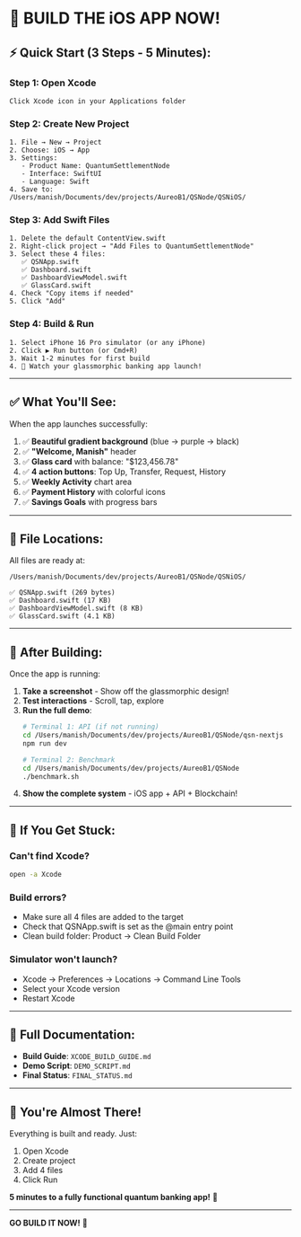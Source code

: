 # 🚀 BUILD THE iOS APP NOW!

## ⚡ Quick Start (3 Steps - 5 Minutes):

### **Step 1: Open Xcode**
```
Click Xcode icon in your Applications folder
```

### **Step 2: Create New Project**
```
1. File → New → Project
2. Choose: iOS → App
3. Settings:
   - Product Name: QuantumSettlementNode
   - Interface: SwiftUI
   - Language: Swift
4. Save to: /Users/manish/Documents/dev/projects/AureoB1/QSNode/QSNiOS/
```

### **Step 3: Add Swift Files**
```
1. Delete the default ContentView.swift
2. Right-click project → "Add Files to QuantumSettlementNode"
3. Select these 4 files:
   ✅ QSNApp.swift
   ✅ Dashboard.swift
   ✅ DashboardViewModel.swift
   ✅ GlassCard.swift
4. Check "Copy items if needed"
5. Click "Add"
```

### **Step 4: Build & Run**
```
1. Select iPhone 16 Pro simulator (or any iPhone)
2. Click ▶️ Run button (or Cmd+R)
3. Wait 1-2 minutes for first build
4. 🎉 Watch your glassmorphic banking app launch!
```

---

## ✅ What You'll See:

When the app launches successfully:

1. ✅ **Beautiful gradient background** (blue → purple → black)
2. ✅ **"Welcome, Manish"** header
3. ✅ **Glass card** with balance: "$123,456.78"
4. ✅ **4 action buttons**: Top Up, Transfer, Request, History
5. ✅ **Weekly Activity** chart area
6. ✅ **Payment History** with colorful icons
7. ✅ **Savings Goals** with progress bars

---

## 📱 File Locations:

All files are ready at:
```
/Users/manish/Documents/dev/projects/AureoB1/QSNode/QSNiOS/

✅ QSNApp.swift (269 bytes)
✅ Dashboard.swift (17 KB)
✅ DashboardViewModel.swift (8 KB)
✅ GlassCard.swift (4.1 KB)
```

---

## 🎯 After Building:

Once the app is running:

1. **Take a screenshot** - Show off the glassmorphic design!
2. **Test interactions** - Scroll, tap, explore
3. **Run the full demo**:
   ```bash
   # Terminal 1: API (if not running)
   cd /Users/manish/Documents/dev/projects/AureoB1/QSNode/qsn-nextjs
   npm run dev
   
   # Terminal 2: Benchmark
   cd /Users/manish/Documents/dev/projects/AureoB1/QSNode
   ./benchmark.sh
   ```
4. **Show the complete system** - iOS app + API + Blockchain!

---

## 🚨 If You Get Stuck:

### **Can't find Xcode?**
```bash
open -a Xcode
```

### **Build errors?**
- Make sure all 4 files are added to the target
- Check that QSNApp.swift is set as the @main entry point
- Clean build folder: Product → Clean Build Folder

### **Simulator won't launch?**
- Xcode → Preferences → Locations → Command Line Tools
- Select your Xcode version
- Restart Xcode

---

## 📖 Full Documentation:

- **Build Guide**: `XCODE_BUILD_GUIDE.md`
- **Demo Script**: `DEMO_SCRIPT.md`
- **Final Status**: `FINAL_STATUS.md`

---

## 🎉 You're Almost There!

Everything is built and ready. Just:
1. Open Xcode
2. Create project
3. Add 4 files
4. Click Run

**5 minutes to a fully functional quantum banking app!** 🚀

---

**GO BUILD IT NOW!** 💎
